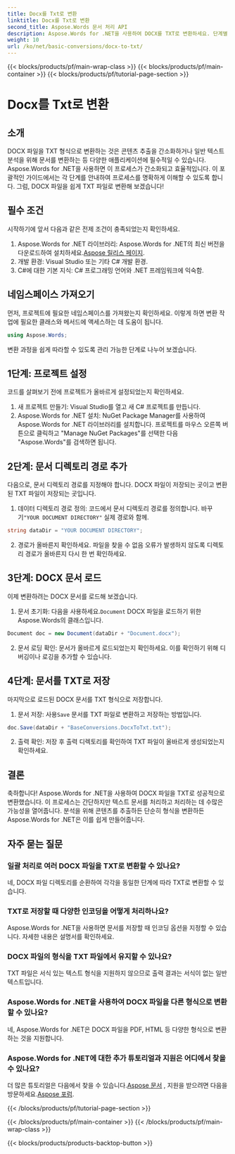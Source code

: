 ```yaml
---
title: Docx를 Txt로 변환
linktitle: Docx를 Txt로 변환
second_title: Aspose.Words 문서 처리 API
description: Aspose.Words for .NET을 사용하여 DOCX를 TXT로 변환하세요. 단계별 가이드를 통해 문서를 효율적이고 손쉽게 변환하는 방법을 알아보세요.
weight: 10
url: /ko/net/basic-conversions/docx-to-txt/
---
```


{{< blocks/products/pf/main-wrap-class >}}
{{< blocks/products/pf/main-container >}}
{{< blocks/products/pf/tutorial-page-section >}}

# Docx를 Txt로 변환

## 소개

DOCX 파일을 TXT 형식으로 변환하는 것은 콘텐츠 추출을 간소화하거나 일반 텍스트 분석을 위해 문서를 변환하는 등 다양한 애플리케이션에 필수적일 수 있습니다. Aspose.Words for .NET을 사용하면 이 프로세스가 간소화되고 효율적입니다. 이 포괄적인 가이드에서는 각 단계를 안내하여 프로세스를 명확하게 이해할 수 있도록 합니다. 그럼, DOCX 파일을 쉽게 TXT 파일로 변환해 보겠습니다!

## 필수 조건

시작하기에 앞서 다음과 같은 전제 조건이 충족되었는지 확인하세요.

1.  Aspose.Words for .NET 라이브러리: Aspose.Words for .NET의 최신 버전을 다운로드하여 설치하세요.[Aspose 릴리스 페이지](https://releases.aspose.com/words/net/).
2. 개발 환경: Visual Studio 또는 기타 C# 개발 환경.
3. C#에 대한 기본 지식: C# 프로그래밍 언어와 .NET 프레임워크에 익숙함.

## 네임스페이스 가져오기

먼저, 프로젝트에 필요한 네임스페이스를 가져왔는지 확인하세요. 이렇게 하면 변환 작업에 필요한 클래스와 메서드에 액세스하는 데 도움이 됩니다.

```csharp
using Aspose.Words;
```

변환 과정을 쉽게 따라할 수 있도록 관리 가능한 단계로 나누어 보겠습니다.

## 1단계: 프로젝트 설정

코드를 살펴보기 전에 프로젝트가 올바르게 설정되었는지 확인하세요.

1. 새 프로젝트 만들기: Visual Studio를 열고 새 C# 프로젝트를 만듭니다.
2. Aspose.Words for .NET 설치: NuGet Package Manager를 사용하여 Aspose.Words for .NET 라이브러리를 설치합니다. 프로젝트를 마우스 오른쪽 버튼으로 클릭하고 "Manage NuGet Packages"를 선택한 다음 "Aspose.Words"를 검색하면 됩니다.

## 2단계: 문서 디렉토리 경로 추가

다음으로, 문서 디렉토리 경로를 지정해야 합니다. DOCX 파일이 저장되는 곳이고 변환된 TXT 파일이 저장되는 곳입니다.

1.  데이터 디렉토리 경로 정의: 코드에서 문서 디렉토리 경로를 정의합니다. 바꾸기`"YOUR DOCUMENT DIRECTORY"` 실제 경로와 함께.

```csharp
string dataDir = "YOUR DOCUMENT DIRECTORY";
```

2. 경로가 올바른지 확인하세요. 파일을 찾을 수 없음 오류가 발생하지 않도록 디렉토리 경로가 올바른지 다시 한 번 확인하세요.

## 3단계: DOCX 문서 로드

이제 변환하려는 DOCX 문서를 로드해 보겠습니다.

1.  문서 초기화: 다음을 사용하세요.`Document` DOCX 파일을 로드하기 위한 Aspose.Words의 클래스입니다.

```csharp
Document doc = new Document(dataDir + "Document.docx");
```

2. 문서 로딩 확인: 문서가 올바르게 로드되었는지 확인하세요. 이를 확인하기 위해 디버깅이나 로깅을 추가할 수 있습니다.

## 4단계: 문서를 TXT로 저장

마지막으로 로드된 DOCX 문서를 TXT 형식으로 저장합니다.

1.  문서 저장: 사용`Save` 문서를 TXT 파일로 변환하고 저장하는 방법입니다.

```csharp
doc.Save(dataDir + "BaseConversions.DocxToTxt.txt");
```

2. 출력 확인: 저장 후 출력 디렉토리를 확인하여 TXT 파일이 올바르게 생성되었는지 확인하세요.

## 결론

축하합니다! Aspose.Words for .NET을 사용하여 DOCX 파일을 TXT로 성공적으로 변환했습니다. 이 프로세스는 간단하지만 텍스트 문서를 처리하고 처리하는 데 수많은 가능성을 열어줍니다. 분석을 위해 콘텐츠를 추출하든 단순히 형식을 변환하든 Aspose.Words for .NET은 이를 쉽게 만들어줍니다.

## 자주 묻는 질문

### 일괄 처리로 여러 DOCX 파일을 TXT로 변환할 수 있나요?

네, DOCX 파일 디렉토리를 순환하여 각각을 동일한 단계에 따라 TXT로 변환할 수 있습니다.

### TXT로 저장할 때 다양한 인코딩을 어떻게 처리하나요?

Aspose.Words for .NET을 사용하면 문서를 저장할 때 인코딩 옵션을 지정할 수 있습니다. 자세한 내용은 설명서를 확인하세요.

### DOCX 파일의 형식을 TXT 파일에서 유지할 수 있나요?

TXT 파일은 서식 있는 텍스트 형식을 지원하지 않으므로 출력 결과는 서식이 없는 일반 텍스트입니다.

### Aspose.Words for .NET을 사용하여 DOCX 파일을 다른 형식으로 변환할 수 있나요?

네, Aspose.Words for .NET은 DOCX 파일을 PDF, HTML 등 다양한 형식으로 변환하는 것을 지원합니다.

### Aspose.Words for .NET에 대한 추가 튜토리얼과 지원은 어디에서 찾을 수 있나요?

 더 많은 튜토리얼은 다음에서 찾을 수 있습니다.[Aspose 문서](https://reference.aspose.com/words/net/) , 지원을 받으려면 다음을 방문하세요.[Aspose 포럼](https://forum.aspose.com/c/words/8).


{{< /blocks/products/pf/tutorial-page-section >}}

{{< /blocks/products/pf/main-container >}}
{{< /blocks/products/pf/main-wrap-class >}}

{{< blocks/products/products-backtop-button >}}
